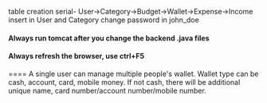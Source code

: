table creation serial- User->Category->Budget->Wallet->Expense->Income
insert in User and Category
change password in john_doe



#### Always run tomcat after you change the backend .java files
#### Always refresh the browser, use ctrl+F5

==== A single user can manage multiple people's wallet. Wallet type can be cash, account, card, mobile money. If not cash, there will be additional unique name, card number/account number/mobile number.